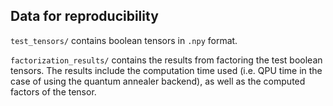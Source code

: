 ## Data for reproducibility

`test_tensors/` contains boolean tensors in `.npy` format.

`factorization_results/` contains the results from factoring the test boolean tensors. The results include the computation time used (i.e. QPU time in the case of using the quantum annealer backend), as well as the computed factors of the tensor.
